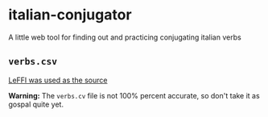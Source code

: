 # italian-conjugator
A little web tool for finding out and practicing conjugating italian verbs


## `verbs.csv`

[LeFFI was used as the source](https://github.com/matteo-pellegrini/LeFFI)

**Warning:** The `verbs.cv` file is not 100% percent accurate, so don't take it as gospal quite yet.
